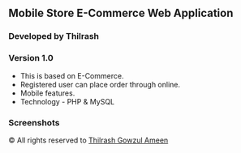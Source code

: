## Mobile Store E-Commerce Web Application

### Developed by Thilrash

### Version 1.0

- This is based on E-Commerce.
- Registered user can place order through online.
- Mobile features.
- Technology - PHP & MySQL

### Screenshots

<p>&copy All rights reserved to <a href="https://github.com/Thilrash">Thilrash Gowzul Ameen</a></p>

